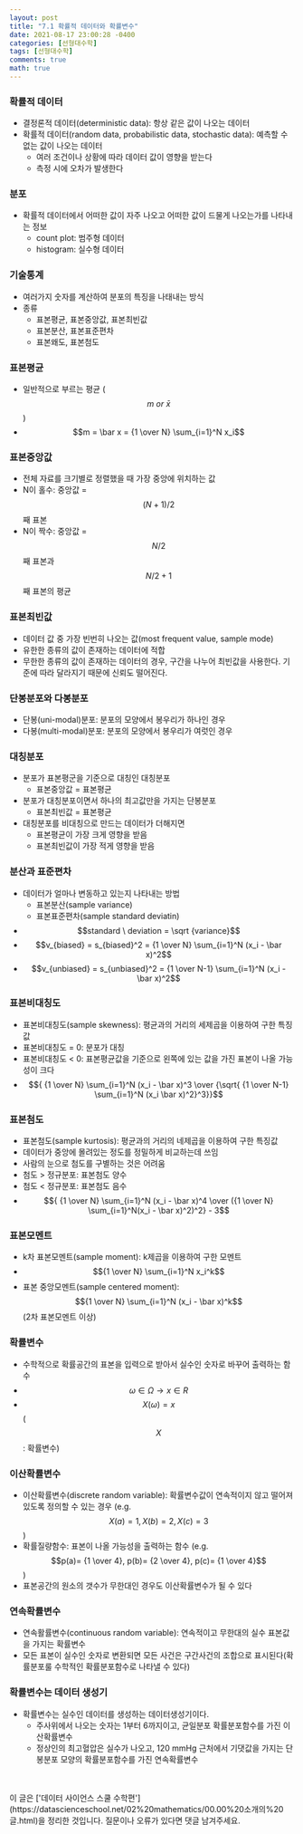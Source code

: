 ```yaml
---
layout: post
title: "7.1 확률적 데이터와 확률변수"
date: 2021-08-17 23:00:28 -0400
categories: [선형대수학]
tags: [선형대수학]
comments: true
math: true
---
```


### 확률적 데이터
- 결정론적 데이터(deterministic data): 항상 같은 값이 나오는 데이터
- 확률적 데이터(random data, probabilistic data, stochastic data): 예측할 수 없는 값이 나오는 데이터
    - 여러 조건이나 상황에 따라 데이터 값이 영향을 받는다
    - 측정 시에 오차가 발생한다

### 분포
- 확률적 데이터에서 어떠한 값이 자주 나오고 어떠한 값이 드물게 나오는가를 나타내는 정보
    - count plot: 범주형 데이터
    - histogram: 실수형 데이터

### 기술통계
- 여러가지 숫자를 계산하여 분포의 특징을 나태내는 방식
- 종류
    - 표본평균, 표본중앙값, 표본최빈값
    - 표본분산, 표본표준편차
    - 표본왜도, 표본첨도

### 표본평균
- 일반적으로 부르는 평균 ($$m \ or \ \bar x$$)
- $$m = \bar x = {1 \over N} \sum_{i=1}^N x_i$$

### 표본중앙값
- 전체 자료를 크기별로 정렬했을 때 가장 중앙에 위치하는 값
- N이 홀수: 중앙값 = $$(N+1)/2$$째 표본
- N이 짝수: 중앙값 = $$N/2$$째 표본과 $$N/2+1$$째 표본의 평균

### 표본최빈값
- 데이터 값 중 가장 빈번히 나오는 값(most frequent value, sample mode)
- 유한한 종류의 값이 존재하는 데이터에 적합
- 무한한 종류의 값이 존재하는 데이터의 경우, 구간을 나누어 최빈값을 사용한다. 기준에 따라 달라지기 때문에 신뢰도 떨어진다.

### 단봉분포와 다봉분포
- 단봉(uni-modal)분포: 분포의 모양에서 봉우리가 하나인 경우
- 다봉(multi-modal)분포: 분포의 모양에서 봉우리가 여럿인 경우

### 대칭분포
- 분포가 표본평군을 기준으로 대칭인 대칭분포
    - 표본중앙값 = 표본평균
- 분포가 대칭분포이면서 하나의 최고값만을 가지는 단봉분포
    - 표본최빈값 = 표본평균
- 대칭분포를 비대칭으로 만드는 데이터가 더해지면
    - 표본평균이 가장 크게 영향을 받음
    - 표본최빈값이 가장 적게 영향을 받음

### 분산과 표준편차
- 데이터가 얼마나 변동하고 있는지 나타내는 방법
    - 표본분산(sample variance)
    - 표본표준편차(sample standard deviatin)  
- $$standard \ deviation = \sqrt {variance}$$
- $$v_{biased} = s_{biased}^2 = {1 \over N} \sum_{i=1}^N (x_i - \bar x)^2$$
- $$v_{unbiased} = s_{unbiased}^2 = {1 \over N-1} \sum_{i=1}^N (x_i - \bar x)^2$$

### 표본비대칭도
- 표본비대칭도(sample skewness): 평균과의 거리의 세제곱을 이용하여 구한 특징값
- 표본비대칭도 = 0: 분포가 대칭
- 표본비대칭도 < 0: 표본평균값을 기준으로 왼쪽에 있는 값을 가진 표본이 나올 가능성이 크다
- $${ {1 \over N} \sum_{i=1}^N (x_i - \bar x)^3 \over {\sqrt{ {1 \over N-1} \sum_{i=1}^N (x_i \bar x)^2}^3}}$$

### 표본첨도
- 표본첨도(sample kurtosis): 평균과의 거리의 네제곱을 이용하여 구한 특징값
- 데이터가 중앙에 몰려있는 정도를 정밀하게 비교하는데 쓰임
- 사람의 눈으로 첨도를 구별하는 것은 어려움
- 첨도 > 정규분포: 표본첨도 양수
- 첨도 < 정규분포: 표본첨도 음수
- $${ {1 \over N} \sum_{i=1}^N (x_i - \bar x)^4 \over ({1 \over N} \sum_{i=1}^N(x_i - \bar x)^2)^2} - 3$$

### 표본모멘트
- k차 표본모멘트(sample moment): k제곱을 이용하여 구한 모멘트
- $${1 \over N} \sum_{i=1}^N x_i^k$$
- 표본 중앙모멘트(sample centered moment): $${1 \over N} \sum_{i=1}^N (x_i - \bar x)^k$$ (2차 표본모멘트 이상)

### 확률변수
- 수학적으로 확률공간의 표본을 입력으로 받아서 실수인 숫자로 바꾸어 출력하는 함수
- $$\omega \in \Omega \rightarrow x \in R$$
- $$X(\omega) = x$$ ($$X$$: 확률변수)

### 이산확률변수
- 이산확률변수(discrete random variable): 확률변수값이 연속적이지 않고 떨어져 있도록 정의할 수 있는 경우 (e.g. $$X(a) = 1, X(b) = 2, X(c) = 3$$)
- 확률질량함수: 표본이 나올 가능성을 출력하는 함수 (e.g. $$p(a)= {1 \over 4}, p(b)= {2 \over 4}, p(c)= {1 \over 4}$$)
- 표본공간의 원소의 갯수가 무한대인 경우도 이산확률변수가 될 수 있다

### 연속확률변수
- 연속활률변수(continuous random variable): 연속적이고 무한대의 실수 표본값을 가지는 확률변수
- 모든 표본이 실수인 숫자로 변환되면 모든 사건은 구간사건의 조합으로 표시된다(확률분포룰 수학적인 확률분포함수로 나타낼 수 있다)

### 확률변수는 데이터 생성기
- 확률변수는 실수인 데이터를 생성하는 데이터생성기이다.
    - 주사위에서 나오는 숫자는 1부터 6까지이고, 균일분포 확률분포함수를 가진 이산확률변수
    - 정상인의 최고혈압은 실수가 나오고, 120 mmHg 근처에서 기댓값을 가지는 단봉분포 모양의 확률분포함수를 가진 연속확률변수

<br/>
<br/>
이 글은 ['데이터 사이언스 스쿨 수학편'](https://datascienceschool.net/02%20mathematics/00.00%20소개의%20글.html)을 정리한 것입니다.
질문이나 오류가 있다면 댓글 남겨주세요.